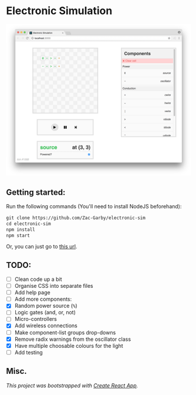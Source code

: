 # Electronic Simulation
![Screenshot](img/screenshot.png)

## Getting started:
Run the following commands (You'll need to install NodeJS beforehand):

```
git clone https://github.com/Zac-Garby/electronic-sim
cd electronic-sim
npm install
npm start
```

Or, you can just go to [this url](https://zac-garby.github.io/electronic-sim/).

## TODO:
 - [ ] Clean code up a bit
 - [ ] Organise CSS into separate files
 - [ ] Add help page
 - [ ] Add more components:
  - [x] Random power source (`%`)
  - [ ] Logic gates (and, or, not)
  - [ ] Micro-controllers
  - [x] Add wireless connections
 - [ ] Make component-list groups drop-downs
 - [x] Remove radix warnings from the oscillator class
 - [x] Have multiple choosable colours for the light
 - [ ] Add testing

## Misc.
_This project was bootstrapped with [Create React App](https://github.com/facebookincubator/create-react-app)._
